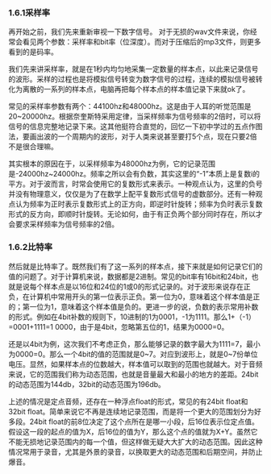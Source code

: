 ### 1.6.1采样率

再开始之前，我们先来重新审视一下数字信号。 对于无损的wav文件来说，你经常会看见两个参数：采样率和bit率（位深度）。而对于压缩后的mp3文件，则更多看到的是码率。

我们先来讲采样率，就是在1秒内均匀地采集一定数量的样本点，以此来记录信号的波形。采样的过程也是将模拟信号转变为数字信号的过程，连续的模拟信号被转化为离散的一系列的样本点，电脑再把每个样本点的样本值记录下来就ok了。

常见的采样率参数有两个：44100hz和48000hz。这是由于人耳的听觉范围是20~20000hz。根据奈奎斯特采用定律，当采样频率为信号频率的2倍时，可以将信号的信息完整地记录下来。这其他挺符合直觉的，回忆一下初中学过的五点作图法，要画出波的一个周期内的波形，对于人类来说甚至要打5个点，现在只要2倍不是很合理嘛。

其实根本的原因在于，以采样频率为48000hz为例，它的记录范围是-24000hz~24000hz。频率之所以会有负数，其实这里的“-1”本质上是复数i的平方。对于波而言，时常会使用它的复数形式来表示。一种观点认为，这里的负号并没有物理意义，仅仅是为了在数学上配平复数形式信号的虚数部分。还有一种观点认为频率为正时表示复数形式上的正方向，即逆时针旋转；频率为负时表示复数形式的反方向，即顺时针旋转。无论如何，由于有正负两个部分同时存在，所以才会要求采样频率为信号频率的2倍。

### 1.6.2比特率

然后就是比特率了。既然我们有了这一系列的样本点，接下来就是如何记录它们的值的问题了。对于计算机来说，数据都是2进制。常见的bit率有16bit和24bit，也就是说每个样本点是以16位和24位的1或0的形式记录的。对于波形来说存在正负，在计算机中常用开头的第一位表示正负。第一位为0，意味着这个样本值是正的；第一位为1，意味着这个样本值是负的。更进一步的说，负数的表示常用补数的形式。例如在4bit补数的规则下，10进制的1为0001，-1为1111。那么1+（-1）=0001+1111=1 0000，由于是4bit，忽略第五位的1，结果为0000=0。

还是以4bit为例，这次我们不考虑正负，那么能够记录的数字最大为1111=7，最小为0000=0。那么一个4bit的值的范围就是0~7。对应到波形上，就是0~7份单位电压。显然，如果样本点的位数越大，样本值可以取到的范围也就越大。对于音频来说，它的范围我们称为动态范围，也就是音量最大和最小的地方的差距。24bit的动态范围为144db，32bit的动态范围为196db。

上述的情况是定点音频，还存在一种浮点float的形式，常见的有24bit float和32bit float。简单来说它不再是连续地记录范围，而是将一个更大的范围划分为好多段。24bit float的前8位决定了这个点所在是哪一小段，后16位表示位定点值。假设这一段的起点的值为X，后16位的值为Y，那么这个点的值就为X+Y。虽然它不能无损地记录范围内的每一个值，但这样做无疑大大扩大的动态范围。因此这种情况常用于录音，尤其是外景的录音，以换取更大的动态范围和后期空间，并防止爆音。
